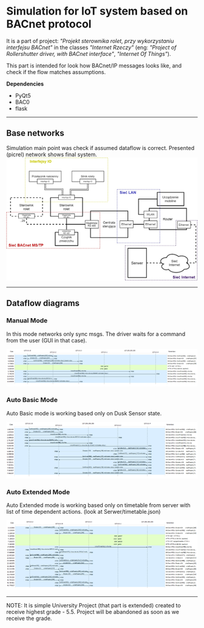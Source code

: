 # Simulation for IoT system based on BACnet protocol
It is a part of project: *"Projekt sterownika rolet, przy wykorzystaniu interfejsu BACnet"* in the classes *"Internet Rzeczy"* (eng: *"Project of Rollershutter driver, with BACnet interface"*, *"Internet Of Things"*).


This part is intended for look how BACnet/IP messages looks like, and check if the flow matches assumptions.

**Dependencies**
- PyQt5
- BAC0
- flask

---

## Base networks
Simulation main point was check if assumed dataflow is correct. Presented (picrel) network shows final system.
![networks diagram](img/networks.jpg)

---

## Dataflow diagrams 

### Manual Mode
In this mode networks only sync msgs. The driver waits for a command from the user (GUI in that case).

![dataflow manual mode](img/dataflowManual.png)



### Auto Basic Mode
Auto Basic mode is working based only on Dusk Sensor state.

![dataflow basic mode](img/dataflowBasic.png)


### Auto Extended Mode
Auto Extended mode is working based only on timetable from server with list of time dependent actions. (look at Serwer/timetable.json)

![dataflow extended mode](img/dataflowExtended.png)

---

NOTE: It is simple University Project (that part is extended) created to receive highest grade - 5.5. Project will be abandoned as soon as we receive the grade.
